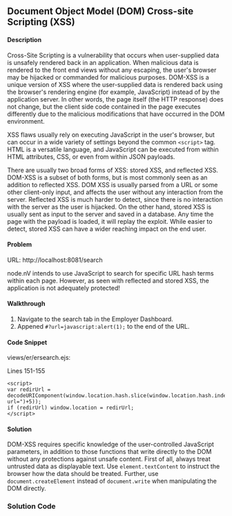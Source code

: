## Document Object Model (DOM) Cross-site Scripting (XSS)

#### Description

Cross-Site Scripting is a vulnerability that occurs when user-supplied data is unsafely rendered back in an application. When malicious data is rendered to the front end views without any escaping, the user's browser may be hijacked or commanded for malicious purposes. DOM-XSS is a unique version of XSS where the user-supplied data is rendered back using the browser's rendering engine (for example, JavaScript) instead of by the application server. In other words, the page itself (the HTTP response) does not change, but the client side code contained in the page executes differently due to the malicious modifications that have occurred in the DOM environment.

XSS flaws usually rely on executing JavaScript in the user's browser, but can occur in a wide variety of settings beyond the common ```<script>``` tag. HTML is a versatile language, and JavaScript can be executed from within HTML attributes, CSS, or even from within JSON payloads.

There are usually two broad forms of XSS: stored XSS, and reflected XSS. DOM-XSS is a subset of both forms, but is most commonly seen as an addition to reflected XSS. DOM XSS is usually parsed from a URL or some other client-only input, and affects the user without any interaction from the server. Reflected XSS is much harder to detect, since there is no interaction with the server as the user is hijacked. On the other hand, stored XSS is usually sent as input to the server and saved in a database. Any time the page with the payload is loaded, it will replay the exploit. While easier to detect, stored XSS can have a wider reaching impact on the end user.

#### Problem
URL: http://localhost:8081/search

node.nV intends to use JavaScript to search for specific URL hash terms within each page. However, as seen with reflected and stored XSS, the application is not adequately protected! 



#### Walkthrough
1. Navigate to the search tab in the Employer Dashboard.
2. Appened ```#?url=javascript:alert(1);``` to the end of the URL.



#### Code Snippet
views/er/ersearch.ejs:

Lines 151-155
```
<script>
var redirUrl = decodeURIComponent(window.location.hash.slice(window.location.hash.indexOf("?url=")+5)); 
if (redirUrl) window.location = redirUrl;
</script>
```

#### Solution

DOM-XSS requires specific knowledge of the user-controlled JavaScript parameters, in addition to those functions that write directly to the DOM without any protections against unsafe content. First of all, always treat untrusted data as displayable text. Use ```element.textContent``` to instruct the browser how the data should be treated. Further, use ```document.createElement``` instead of ```document.write``` when manipulating the DOM directly. 

### Solution Code

```
   
```
